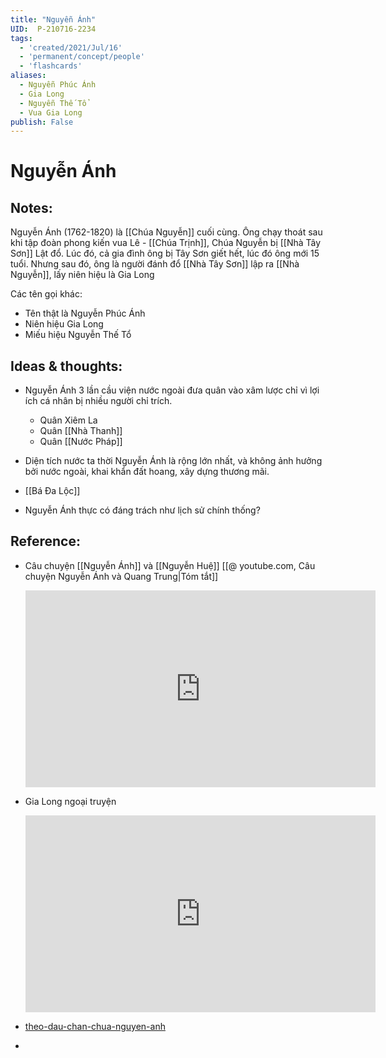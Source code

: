 ```yaml
---
title: "Nguyễn Ánh"
UID:  P-210716-2234
tags:
  - 'created/2021/Jul/16'
  - 'permanent/concept/people'
  - 'flashcards'
aliases: 
  - Nguyễn Phúc Ánh
  - Gia Long
  - Nguyễn Thế Tổ
  - Vua Gia Long
publish: False
---
```

# Nguyễn Ánh

## Notes:
Nguyễn Ánh (1762-1820) là [[Chúa Nguyễn]] cuối cùng. Ông chạy thoát sau khi tập đoàn phong kiến vua Lê - [[Chúa Trịnh]], Chúa Nguyễn bị [[Nhà Tây Sơn]] Lật đổ. Lúc đó, cả gia đình ông bị Tây Sơn giết hết, lúc đó ông mới 15 tuổi. Nhưng sau đó, ông là người đánh đổ [[Nhà Tây Sơn]] lập ra [[Nhà Nguyễn]], lấy niên hiệu là Gia Long

Các tên gọi khác:

- Tên thật là Nguyễn Phúc Ánh
- Niên hiệu Gia Long
- Miếu hiệu Nguyễn Thế Tổ

## Ideas & thoughts:
- Nguyễn Ánh 3 lần cầu viện nước ngoài đưa quân vào xâm lược chỉ vì lợi ích cá nhân bị nhiều người chỉ trích.

	- Quân Xiêm La
	- Quân [[Nhà Thanh]]
	- Quân [[Nước Pháp]]

- Diện tích nước ta thời Nguyễn Ánh là rộng lớn nhất, và không ảnh hưởng bởi nước ngoài, khai khẩn đất hoang, xây dựng thương mãi.
- [[Bá Đa Lộc]]
- Nguyễn Ánh thực có đáng trách như lịch sử chính thống?

## Reference:
- Câu chuyện [[Nguyễn Ánh]] và [[Nguyễn Huệ]]
	[[@ youtube.com, Câu chuyện Nguyễn Ánh và Quang Trung|Tóm tắt]]
	
	<iframe width="560" height="315" src="https://www.youtube.com/embed/fb8yPH1K3AM" title="YouTube video player" frameborder="0" allow="accelerometer; autoplay; clipboard-write; encrypted-media; gyroscope; picture-in-picture" allowfullscreen></iframe>

- Gia Long ngoại truyện
	<iframe width="560" height="315" src="https://www.youtube.com/embed/tnq4NdRqr0o" title="YouTube video player" frameborder="0" allow="accelerometer; autoplay; clipboard-write; encrypted-media; gyroscope; picture-in-picture" allowfullscreen></iframe>

- [theo-dau-chan-chua-nguyen-anh](https://nghiencuulichsu.com/2014/09/29/theo-dau-chan-chua-nguyen-anh/)
- 